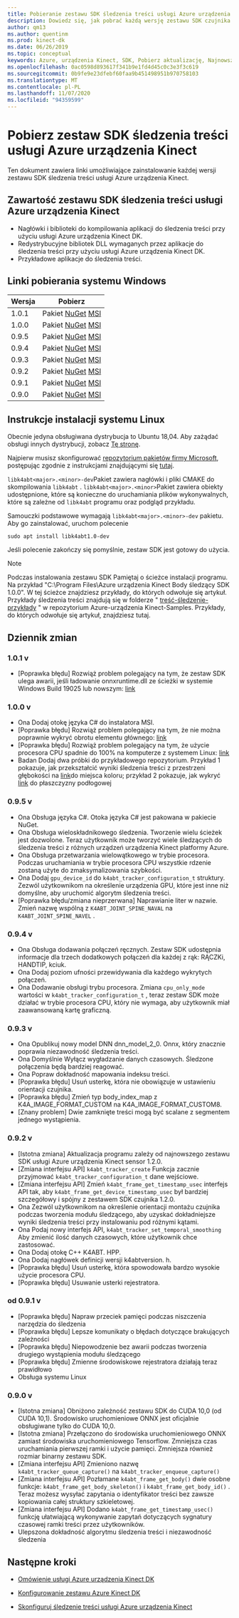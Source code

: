 ```yaml
---
title: Pobieranie zestawu SDK śledzenia treści usługi Azure urządzenia Kinect
description: Dowiedz się, jak pobrać każdą wersję zestawu SDK czujnika usługi Azure urządzenia Kinect w systemie Windows lub Linux.
author: qm13
ms.author: quentinm
ms.prod: kinect-dk
ms.date: 06/26/2019
ms.topic: conceptual
keywords: Azure, urządzenia Kinect, SDK, Pobierz aktualizację, Najnowsza, dostępna, Zainstaluj, treść, śledzenie
ms.openlocfilehash: 0ac0598d893617f341b9e1fd4d45c0c3e3f3c619
ms.sourcegitcommit: 0b9fe9e23dfebf60faa9b451498951b970758103
ms.translationtype: MT
ms.contentlocale: pl-PL
ms.lasthandoff: 11/07/2020
ms.locfileid: "94359599"
---
```

# <a name="download-azure-kinect-body-tracking-sdk"></a>Pobierz zestaw SDK śledzenia treści usługi Azure urządzenia Kinect

Ten dokument zawiera linki umożliwiające zainstalowanie każdej wersji zestawu SDK śledzenia treści usługi Azure urządzenia Kinect.

## <a name="azure-kinect-body-tracking-sdk-contents"></a>Zawartość zestawu SDK śledzenia treści usługi Azure urządzenia Kinect

- Nagłówki i biblioteki do kompilowania aplikacji do śledzenia treści przy użyciu usługi Azure urządzenia Kinect DK.
- Redystrybucyjne bibliotek DLL wymaganych przez aplikacje do śledzenia treści przy użyciu usługi Azure urządzenia Kinect DK.
- Przykładowe aplikacje do śledzenia treści.

## <a name="windows-download-links"></a>Linki pobierania systemu Windows

Wersja       | Pobierz
--------------|----------
1.0.1 | Pakiet [NuGet](https://www.nuget.org/packages/Microsoft.Azure.Kinect.BodyTracking/1.0.1) [MSI](https://www.microsoft.com/en-us/download/details.aspx?id=100942)
1.0.0 | Pakiet [NuGet](https://www.nuget.org/packages/Microsoft.Azure.Kinect.BodyTracking/1.0.0) [MSI](https://www.microsoft.com/en-us/download/details.aspx?id=100848)
0.9.5 | Pakiet [NuGet](https://www.nuget.org/packages/Microsoft.Azure.Kinect.BodyTracking/0.9.5) [MSI](https://www.microsoft.com/en-us/download/details.aspx?id=100636)
0.9.4 | Pakiet [NuGet](https://www.nuget.org/packages/Microsoft.Azure.Kinect.BodyTracking/0.9.4) [MSI](https://www.microsoft.com/en-us/download/details.aspx?id=100415)
0.9.3 | Pakiet [NuGet](https://www.nuget.org/packages/Microsoft.Azure.Kinect.BodyTracking/0.9.3) [MSI](https://www.microsoft.com/en-us/download/details.aspx?id=100307)
0.9.2 | Pakiet [NuGet](https://www.nuget.org/packages/Microsoft.Azure.Kinect.BodyTracking/0.9.2) [MSI](https://www.microsoft.com/en-us/download/details.aspx?id=100128)
0.9.1 | Pakiet [NuGet](https://www.nuget.org/packages/Microsoft.Azure.Kinect.BodyTracking/0.9.1) [MSI](https://www.microsoft.com/en-us/download/details.aspx?id=100063)
0.9.0 | Pakiet [NuGet](https://www.nuget.org/packages/Microsoft.Azure.Kinect.BodyTracking/0.9.0) [MSI](https://www.microsoft.com/en-us/download/details.aspx?id=58402)

## <a name="linux-installation-instructions"></a>Instrukcje instalacji systemu Linux

Obecnie jedyna obsługiwana dystrybucja to Ubuntu 18,04. Aby zażądać obsługi innych dystrybucji, zobacz [Tę stronę](https://aka.ms/azurekinectfeedback).

Najpierw musisz skonfigurować [repozytorium pakietów firmy Microsoft](https://packages.microsoft.com/), postępując zgodnie z instrukcjami znajdującymi się [tutaj](/windows-server/administration/linux-package-repository-for-microsoft-software).

`libk4abt<major>.<minor>-dev`Pakiet zawiera nagłówki i pliki CMAKE do skompilowania `libk4abt` .
`libk4abt<major>.<minor>`Pakiet zawiera obiekty udostępnione, które są konieczne do uruchamiania plików wykonywalnych, które są zależne od `libk4abt` programu oraz podgląd przykładu.

Samouczki podstawowe wymagają `libk4abt<major>.<minor>-dev` pakietu. Aby go zainstalować, uruchom polecenie

`sudo apt install libk4abt1.0-dev`

Jeśli polecenie zakończy się pomyślnie, zestaw SDK jest gotowy do użycia.

> [!NOTE]
> Podczas instalowania zestawu SDK Pamiętaj o ścieżce instalacji programu. Na przykład "C:\Program Files\Azure urządzenia Kinect Body śledzący SDK 1.0.0". W tej ścieżce znajdziesz przykłady, do których odwołuje się artykuł.
> Przykłady śledzenia treści znajdują się w folderze " [treść-śledzenie-przykłady](https://github.com/microsoft/Azure-Kinect-Samples/tree/master/body-tracking-samples) " w repozytorium Azure-urządzenia Kinect-Samples. Przykłady, do których odwołuje się artykuł, znajdziesz tutaj.

## <a name="change-log"></a>Dziennik zmian

### <a name="v101"></a>1.0.1 v
* [Poprawka błędu] Rozwiąż problem polegający na tym, że zestaw SDK ulega awarii, jeśli ładowanie onnxruntime.dll ze ścieżki w systemie Windows Build 19025 lub nowszym: [link](https://github.com/microsoft/Azure-Kinect-Sensor-SDK/issues/932)

### <a name="v100"></a>1.0.0 v
* Ona Dodaj otokę języka C# do instalatora MSI.
* [Poprawka błędu] Rozwiąż problem polegający na tym, że nie można poprawnie wykryć obrotu elementu głównego: [link](https://github.com/microsoft/Azure-Kinect-Sensor-SDK/issues/997)
* [Poprawka błędu] Rozwiąż problem polegający na tym, że użycie procesora CPU spadnie do 100% na komputerze z systemem Linux: [link](https://github.com/microsoft/Azure-Kinect-Sensor-SDK/issues/1007)
* Badan Dodaj dwa próbki do przykładowego repozytorium. Przykład 1 pokazuje, jak przekształcić wyniki śledzenia treści z przestrzeni głębokości na [link](https://github.com/microsoft/Azure-Kinect-Samples/tree/master/body-tracking-samples/camera_space_transform_sample)do miejsca koloru; przykład 2 pokazuje, jak wykryć [link](https://github.com/microsoft/Azure-Kinect-Samples/tree/master/body-tracking-samples/floor_detector_sample) do płaszczyzny podłogowej

### <a name="v095"></a>0.9.5 v
* Ona Obsługa języka C#. Otoka języka C# jest pakowana w pakiecie NuGet.
* Ona Obsługa wieloskładnikowego śledzenia. Tworzenie wielu ścieżek jest dozwolone. Teraz użytkownik może tworzyć wiele śledzących do śledzenia treści z różnych urządzeń urządzenia Kinect platformy Azure.
* Ona Obsługa przetwarzania wielowątkowego w trybie procesora. Podczas uruchamiania w trybie procesora CPU wszystkie rdzenie zostaną użyte do zmaksymalizowania szybkości.
* Ona Dodaj `gpu_device_id` do `k4abt_tracker_configuration_t` struktury. Zezwól użytkownikom na określenie urządzenia GPU, które jest inne niż domyślne, aby uruchomić algorytm śledzenia treści.
* [Poprawka błędu/zmiana nieprzerwana] Naprawianie liter w nazwie. Zmień nazwę wspólną z `K4ABT_JOINT_SPINE_NAVAL` na `K4ABT_JOINT_SPINE_NAVEL` .

### <a name="v094"></a>0.9.4 v
* Ona Obsługa dodawania połączeń ręcznych. Zestaw SDK udostępnia informacje dla trzech dodatkowych połączeń dla każdej z rąk: RĄCZKi, HANDTIP, kciuk.
* Ona Dodaj poziom ufności przewidywania dla każdego wykrytych połączeń.
* Ona Dodawanie obsługi trybu procesora. Zmiana `cpu_only_mode` wartości w `k4abt_tracker_configuration_t` , teraz zestaw SDK może działać w trybie procesora CPU, który nie wymaga, aby użytkownik miał zaawansowaną kartę graficzną.

### <a name="v093"></a>0.9.3 v
* Ona Opublikuj nowy model DNN dnn_model_2_0. Onnx, który znacznie poprawia niezawodność śledzenia treści.
* Ona Domyślnie Wyłącz wygładzanie danych czasowych. Śledzone połączenia będą bardziej reagować.
* Ona Popraw dokładność mapowania indeksu treści.
* [Poprawka błędu] Usuń usterkę, która nie obowiązuje w ustawieniu orientacji czujnika.
* [Poprawka błędu] Zmień typ body_index_map z K4A_IMAGE_FORMAT_CUSTOM na K4A_IMAGE_FORMAT_CUSTOM8.
* [Znany problem] Dwie zamknięte treści mogą być scalane z segmentem jednego wystąpienia.

### <a name="v092"></a>0.9.2 v
* [Istotna zmiana] Aktualizacja programu zależy od najnowszego zestawu SDK usługi Azure urządzenia Kinect sensor 1.2.0.
* [Zmiana interfejsu API] `k4abt_tracker_create` Funkcja zacznie przyjmować `k4abt_tracker_configuration_t` dane wejściowe. 
* [Zmiana interfejsu API] Zmień `k4abt_frame_get_timestamp_usec` interfejs API tak, aby `k4abt_frame_get_device_timestamp_usec` był bardziej szczegółowy i spójny z zestawem SDK czujnika 1.2.0.
* Ona Zezwól użytkownikom na określenie orientacji montażu czujnika podczas tworzenia modułu śledzącego, aby uzyskać dokładniejsze wyniki śledzenia treści przy instalowaniu pod różnymi kątami.
* Ona Podaj nowy interfejs API, `k4abt_tracker_set_temporal_smoothing` Aby zmienić ilość danych czasowych, które użytkownik chce zastosować.
* Ona Dodaj otokę C++ K4ABT. HPP.
* Ona Dodaj nagłówek definicji wersji k4abtversion. h.
* [Poprawka błędu] Usuń usterkę, która spowodowała bardzo wysokie użycie procesora CPU.
* [Poprawka błędu] Usuwanie usterki rejestratora.

### <a name="v091"></a>od 0.9.1 v
* [Poprawka błędu] Napraw przeciek pamięci podczas niszczenia narzędzia do śledzenia
* [Poprawka błędu] Lepsze komunikaty o błędach dotyczące brakujących zależności
* [Poprawka błędu] Niepowodzenie bez awarii podczas tworzenia drugiego wystąpienia modułu śledzącego
* [Poprawka błędu] Zmienne środowiskowe rejestratora działają teraz prawidłowo
* Obsługa systemu Linux

### <a name="v090"></a>0.9.0 v

* [Istotna zmiana] Obniżono zależność zestawu SDK do CUDA 10,0 (od CUDA 10,1). Środowisko uruchomieniowe ONNX jest oficjalnie obsługiwane tylko do CUDA 10,0.
* [Istotna zmiana] Przełączono do środowiska uruchomieniowego ONNX zamiast środowiska uruchomieniowego Tensorflow. Zmniejsza czas uruchamiania pierwszej ramki i użycie pamięci. Zmniejsza również rozmiar binarny zestawu SDK.
* [Zmiana interfejsu API] Zmieniono nazwę `k4abt_tracker_queue_capture()` na `k4abt_tracker_enqueue_capture()`
* [Zmiana interfejsu API] Pozłamane `k4abt_frame_get_body()` dwie osobne funkcje: `k4abt_frame_get_body_skeleton()` i `k4abt_frame_get_body_id()` . Teraz możesz wysyłać zapytania o identyfikator treści bez zawsze kopiowania całej struktury szkieletowej.
* [Zmiana interfejsu API] Dodano  `k4abt_frame_get_timestamp_usec()` funkcję ułatwiającą wykonywanie zapytań dotyczących sygnatury czasowej ramki treści przez użytkowników.
* Ulepszona dokładność algorytmu śledzenia treści i niezawodność śledzenia

## <a name="next-steps"></a>Następne kroki

- [Omówienie usługi Azure urządzenia Kinect DK](about-azure-kinect-dk.md)

- [Konfigurowanie zestawu Azure Kinect DK](set-up-azure-kinect-dk.md)

- [Skonfiguruj śledzenie treści usługi Azure urządzenia Kinect](body-sdk-setup.md)